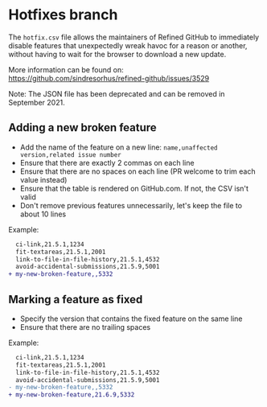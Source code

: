# Hotfixes branch

The `hotfix.csv` file allows the maintainers of Refined GitHub to immediately disable features that unexpectedly wreak havoc for a reason or another, without having to wait for the browser to download a new update.

More information can be found on: https://github.com/sindresorhus/refined-github/issues/3529

Note: The JSON file has been deprecated and can be removed in September 2021.

## Adding a new broken feature

- Add the name of the feature on a new line: `name,unaffected version,related issue number`
- Ensure that there are exactly 2 commas on each line
- Ensure that there are no spaces on each line (PR welcome to trim each value instead)
- Ensure that the table is rendered on GitHub.com. If not, the CSV isn't valid
- Don't remove previous features unnecessarily, let's keep the file to about 10 lines

Example:

```diff
  ci-link,21.5.1,1234
  fit-textareas,21.5.1,2001
  link-to-file-in-file-history,21.5.1,4532
  avoid-accidental-submissions,21.5.9,5001
+ my-new-broken-feature,,5332
```

## Marking a feature as fixed

- Specify the version that contains the fixed feature on the same line
- Ensure that there are no trailing spaces

Example:

```diff
  ci-link,21.5.1,1234
  fit-textareas,21.5.1,2001
  link-to-file-in-file-history,21.5.1,4532
  avoid-accidental-submissions,21.5.9,5001
- my-new-broken-feature,,5332
+ my-new-broken-feature,21.6.9,5332
```


